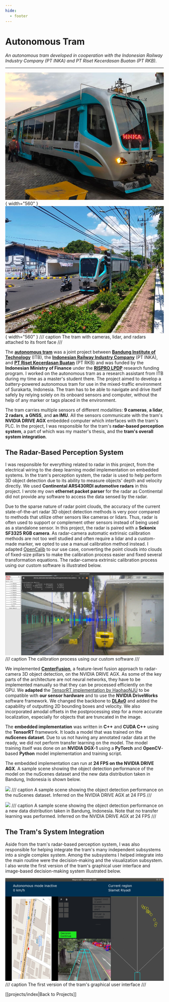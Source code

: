 ```yaml
---
hide:
  - footer
---
```


# Autonomous Tram

*An autonomous tram developed in cooperation with the Indonesian Railway Industry Company (PT INKA) and PT Riset Kecerdasan Buatan (PT RKB).*

---

![](../resources/projects/autonomous_tram/tram.jpg){ width="560" }
![](../resources/projects/autonomous_tram/tram_road.jpg){ width="560" }
/// caption
The tram with cameras, lidar, and radars attached to its front face
///

The [**autonomous tram**](https://av.itb.ac.id/) was a joint project between [**Bandung Institute of Technology**](https://itb.ac.id/) (ITB), the [**Indonesian Railway Industry Company**](https://www.inka.co.id/) (PT INKA), and [**PT Riset Kecerdasan Buatan**](https://www.riset.ai/) (PT RKB) and was funded by the **Indonesian Ministry of Finance** under the [**RISPRO LPDP**](https://risprolpdp.kemenkeu.go.id/) research funding program. I worked on the autonomous tram as a research assistant from ITB during my time as a master's student there. The project aimed to develop a battery-powered autonomous tram for use in the mixed-traffic environment of Surakarta, Indonesia. The tram has to be able to navigate and drive itself safely by relying solely on its onboard sensors and computer, without the help of any marker or tags placed in the environment.

The tram carries multiple sensors of different modalities: **9 cameras**, **a lidar**, **2 radars**, **a GNSS**, and **an IMU**. All the sensors communicate with the tram's **NVIDIA DRIVE AGX** embedded computer which interfaces with the tram's PLC. In the project, I was responsible for the tram's **radar-based perception system**, a part of which was my master's thesis, and the **tram's overall system integration**.

## The Radar-Based Perception System

I was responsible for everything related to radar in this project, from the electrical wiring to the deep learning model implementation on embedded systems. In the tram's perception system, the radar is used to help perform 3D object detection due to its ability to measure objects' depth and velocity directly. We used **Continental ARS430RDI automotive radars** in this project. I wrote my own **ethernet packet parser** for the radar as Continental did not provide any software to access the data sensed by the radar.

Due to the sparse nature of radar point clouds, the accuracy of the current state-of-the-art radar 3D object detection methods is very poor compared to methods that utilize other sensors like cameras or lidars. Thus, radar is often used to support or complement other sensors instead of being used as a standalone sensor. In this project, the radar is paired with a **Sekonix SF3325 RGB camera**. As radar-camera automatic extrinsic calibration methods are not too well studied and often require a lidar and a custom-made marker, we opted to use a manual calibration method instead. I adapted [OpenCalib](https://github.com/PJLab-ADG/SensorsCalibration) to our use case, converting the point clouds into clouds of fixed-size pillars to make the calibration process easier and fixed several transformation equations. The radar-camera extrinsic calibration process using our custom software is illustrated below.

![](../resources/projects/autonomous_tram/calib.png)
/// caption
The calibration process using our custom software
///

We implemented [**CenterFusion**](https://github.com/mrnabati/CenterFusion), a feature-level fusion approach to radar-camera 3D object detection, on the NVIDIA DRIVE AGX. As some of the key parts of the architecture are not neural networks, they have to be implemented manually so that they can be processed efficiently on the GPU. We **adapted** the [TensorRT implementation by HaohaoNJU](https://github.com/HaohaoNJU/CenterFusion) to be compatible with **our sensor hardware** and to use the **NVIDIA DriveWorks** software framework. We changed the backbone to [**DLAv0**](https://arxiv.org/abs/1707.06484) and added the capability of outputting 2D bounding boxes and velocity. We also incorporated amodal offsets in the postprocessing step for a more accurate localization, especially for objects that are truncated in the image.

The **embedded implementation** was written in **C++** and **CUDA C++** using the **TensorRT** framework. It loads a model that was trained on the **nuScenes dataset**. Due to us not having any annotated radar data at the ready, we did not perform transfer learning on the model. The model training itself was done on an **NVIDIA DGX-1** using a **PyTorch** and **OpenCV**-based **Python** model implementation and training script.

The embedded implementation can run at **24 FPS on the NVIDIA DRIVE AGX**. A sample scene showing the object detection performance of the model on the nuScenes dataset and the new data distribution taken in Bandung, Indonesia is shown below.

![](../resources/projects/autonomous_tram/nuscenes_inference.gif)
/// caption
A sample scene showing the object detection performance on the nuScenes dataset. Inferred on the NVIDIA DRIVE AGX at 24 FPS
///

![](../resources/projects/autonomous_tram/radar_inference.gif)
/// caption
A sample scene showing the object detection performance on a new data distribution taken in Bandung, Indonesia. Note that no transfer learning was performed. Inferred on the NVIDIA DRIVE AGX at 24 FPS
///

## The Tram's System Integration

Aside from the tram's radar-based perception system, I was also responsible for helping integrate the tram's many independent subsystems into a single complex system. Among the subsystems I helped integrate into the main routine were the decision-making and the visualization subsystem. I also wrote the first version of the tram's graphical user interface and image-based decision-making system illustrated below.

![](../resources/projects/autonomous_tram/first_gui.png)
/// caption
The first version of the tram's graphical user interface
///

[[projects/index|Back to Projects]]